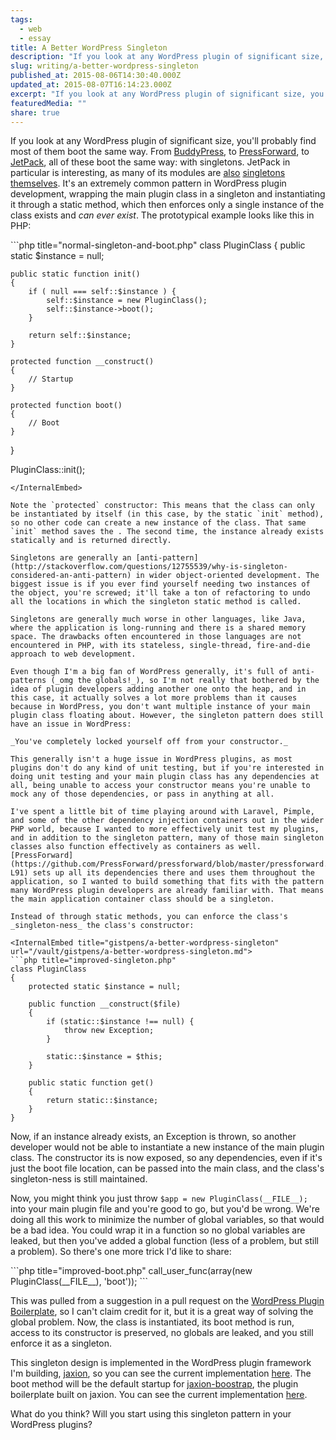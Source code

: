 ```yaml
---
tags:
  - web
  - essay
title: A Better WordPress Singleton
description: "If you look at any WordPress plugin of significant size, you’ll probably find most of them boot the same way. From BuddyPress, to PressForward, to JetPack, all of these boot the same way: with singletons. JetPack in particular is interesting, as many of its modules are also singletons themselves. It’s an extremely common pattern in \\[…]"
slug: writing/a-better-wordpress-singleton
published_at: 2015-08-06T14:30:40.000Z
updated_at: 2015-08-07T16:14:23.000Z
excerpt: "If you look at any WordPress plugin of significant size, you’ll probably find most of them boot the same way. From BuddyPress, to PressForward, to JetPack, all of these boot the same way: with singletons. JetPack in particular is interesting, as many of its modules are also singletons themselves. It’s an extremely common pattern in \\[…]"
featuredMedia: ""
share: true
---
```


If you look at any WordPress plugin of significant size, you'll probably find most of them boot the same way. From [BuddyPress](https://github.com/buddypress/BuddyPress/blob/master/src/bp-loader.php#L134-L153), to [PressForward](https://github.com/PressForward/pressforward/blob/master/pressforward.php#L54-L62), to [JetPack](https://github.com/Automattic/jetpack/blob/master/class.jetpack.php#L291-L307), all of these boot the same way: with singletons. JetPack in particular is interesting, as many of its modules are [also](https://github.com/Automattic/jetpack/blob/master/modules/markdown/easy-markdown.php#L54-L58) [singletons](https://github.com/Automattic/jetpack/blob/master/class.jetpack-admin.php#L17-L22) [themselves](https://github.com/Automattic/jetpack/blob/master/modules/custom-post-types/portfolios.php#L21-L29). It's an extremely common pattern in WordPress plugin development, wrapping the main plugin class in a singleton and instantiating it through a static method, which then enforces only a single instance of the class exists and _can ever exist_. The prototypical example looks like this in PHP:

<InternalEmbed title="gistpens/a-better-wordpress-singleton" url="/vault/gistpens/a-better-wordpress-singleton.md">
```php title="normal-singleton-and-boot.php"
class PluginClass
{
    public static $instance = null;

    public static function init()
    {
        if ( null === self::$instance ) {
            self::$instance = new PluginClass();
            self::$instance->boot();
        }

        return self::$instance;
    }

    protected function __construct()
    {
        // Startup
    }

    protected function boot()
    {
        // Boot
    }
}

PluginClass::init();
```
</InternalEmbed>

Note the `protected` constructor: This means that the class can only be instantiated by itself (in this case, by the static `init` method), so no other code can create a new instance of the class. That same `init` method saves the . The second time, the instance already exists statically and is returned directly.

Singletons are generally an [anti-pattern](http://stackoverflow.com/questions/12755539/why-is-singleton-considered-an-anti-pattern) in wider object-oriented development. The biggest issue is if you ever find yourself needing two instances of the object, you're screwed; it'll take a ton of refactoring to undo all the locations in which the singleton static method is called.

Singletons are generally much worse in other languages, like Java, where the application is long-running and there is a shared memory space. The drawbacks often encountered in those languages are not encountered in PHP, with its stateless, single-thread, fire-and-die approach to web development.

Even though I'm a big fan of WordPress generally, it's full of anti-patterns (_omg the globals!_), so I'm not really that bothered by the idea of plugin developers adding another one onto the heap, and in this case, it actually solves a lot more problems than it causes because in WordPress, you don't want multiple instance of your main plugin class floating about. However, the singleton pattern does still have an issue in WordPress:

_You've completely locked yourself off from your constructor._

This generally isn't a huge issue in WordPress plugins, as most plugins don't do any kind of unit testing, but if you're interested in doing unit testing and your main plugin class has any dependencies at all, being unable to access your constructor means you're unable to mock any of those dependencies, or pass in anything at all.

I've spent a little bit of time playing around with Laravel, Pimple, and some of the other dependency injection containers out in the wider PHP world, because I wanted to more effectively unit test my plugins, and in addition to the singleton pattern, many of those main singleton classes also function effectively as containers as well. [PressForward](https://github.com/PressForward/pressforward/blob/master/pressforward.php#L77-L91) sets up all its dependencies there and uses them throughout the application, so I wanted to build something that fits with the pattern many WordPress plugin developers are already familiar with. That means the main application container class should be a singleton.

Instead of through static methods, you can enforce the class's _singleton-ness_ the class's constructor:

<InternalEmbed title="gistpens/a-better-wordpress-singleton" url="/vault/gistpens/a-better-wordpress-singleton.md">
```php title="improved-singleton.php"
class PluginClass
{
    protected static $instance = null;

    public function __construct($file)
    {
        if (static::$instance !== null) {
            throw new Exception;
        }

        static::$instance = $this;
    }

    public static function get()
    {
        return static::$instance;
    }
}
```
</InternalEmbed>

Now, if an instance already exists, an Exception is thrown, so another developer would not be able to instantiate a new instance of the main plugin class. The constructor its is now exposed, so any dependencies, even if it's just the boot file location, can be passed into the main class, and the class's singleton-ness is still maintained.

Now, you might think you just throw `$app = new PluginClass(__FILE__);` into your main plugin file and you're good to go, but you'd be wrong. We're doing all this work to minimize the number of global variables, so that would be a bad idea. You could wrap it in a function so no global variables are leaked, but then you've added a global function (less of a problem, but still a problem). So there's one more trick I'd like to share:

<InternalEmbed title="gistpens/a-better-wordpress-singleton" url="/vault/gistpens/a-better-wordpress-singleton.md">
```php title="improved-boot.php"
call_user_func(array(new PluginClass(__FILE__), 'boot'));
```
</InternalEmbed>

This was pulled from a suggestion in a pull request on the [WordPress Plugin Boilerplate](https://github.com/DevinVinson/WordPress-Plugin-Boilerplate/pull/321), so I can't claim credit for it, but it is a great way of solving the global problem. Now, the class is instantiated, its boot method is run, access to its constructor is preserved, no globals are leaked, and you still enforce it as a singleton.

This singleton design is implemented in the WordPress plugin framework I'm building, [jaxion](https://github.com/intraxia/jaxion), so you can see the current implementation [here](https://github.com/intraxia/jaxion/blob/master/src/Core/Application.php). The boot method will be the default startup for [jaxion-boostrap](https://github.com/intraxia/jaxion-bootstrap/blob/master/plugin-name.php#L34-L38), the plugin boilerplate built on jaxion. You can see the current implementation [here](https://github.com/intraxia/jaxion-bootstrap/blob/master/plugin-name.php#L34-L38).

What do you think? Will you start using this singleton pattern in your WordPress plugins?

